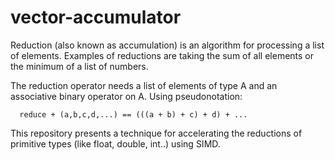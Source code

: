 # vector-accumulator
Reduction (also known as accumulation) is an algorithm for processing a list of elements. Examples of reductions are taking the sum of all elements or the minimum of a list of numbers.

The reduction operator needs a list of elements of type A and an associative binary operator on A. Using pseudonotation:
```(haskell)
  reduce + (a,b,c,d,...) == (((a + b) + c) + d) + ...
```

This repository presents a technique for accelerating the reductions of primitive types (like float, double, int..) using SIMD.
